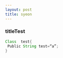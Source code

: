 ```yaml
---
layout: post
title: syeon
---
```


### titleTest

```Java
Class  test{
 Public String test=“a”;
}
```
